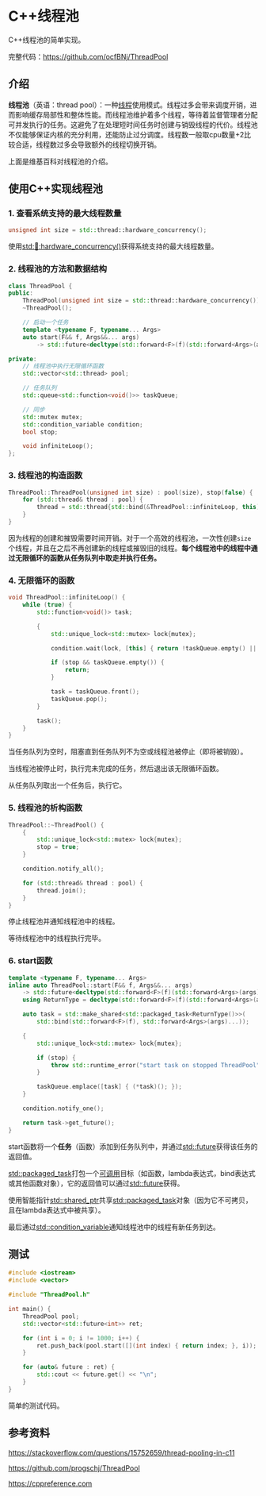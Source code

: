 # C++线程池

C++线程池的简单实现。

完整代码：<https://github.com/ocfBNj/ThreadPool>

## 介绍

**线程池**（英语：thread pool）：一种[线程](https://zh.wikipedia.org/wiki/线程)使用模式。线程过多会带来调度开销，进而影响缓存局部性和整体性能。而线程池维护着多个线程，等待着监督管理者分配可并发执行的任务。这避免了在处理短时间任务时创建与销毁线程的代价。线程池不仅能够保证内核的充分利用，还能防止过分调度。线程数一般取cpu数量+2比较合适，线程数过多会导致额外的线程切换开销。

上面是维基百科对线程池的介绍。

## 使用C++实现线程池

### 1. 查看系统支持的最大线程数量

~~~cpp
unsigned int size = std::thread::hardware_concurrency();
~~~

使用[std::thread::hardware_concurrency()](https://en.cppreference.com/w/cpp/thread/thread/hardware_concurrency)获得系统支持的最大线程数量。

### 2. 线程池的方法和数据结构

~~~cpp
class ThreadPool {
public:
    ThreadPool(unsigned int size = std::thread::hardware_concurrency());
    ~ThreadPool();

    // 启动一个任务
    template <typename F, typename... Args>
    auto start(F&& f, Args&&... args)
        -> std::future<decltype(std::forward<F>(f)(std::forward<Args>(args)...))>;

private:
    // 线程池中执行无限循环函数
    std::vector<std::thread> pool;

    // 任务队列
    std::queue<std::function<void()>> taskQueue;

    // 同步
    std::mutex mutex;
    std::condition_variable condition;
    bool stop;

    void infiniteLoop();
};
~~~

### 3. 线程池的构造函数

~~~cpp
ThreadPool::ThreadPool(unsigned int size) : pool(size), stop(false) {
    for (std::thread& thread : pool) {
        thread = std::thread{std::bind(&ThreadPool::infiniteLoop, this)};
    }
}
~~~

因为线程的创建和摧毁需要时间开销。对于一个高效的线程池，一次性创建`size`个线程，并且在之后不再创建新的线程或摧毁旧的线程。**每个线程池中的线程中通过无限循环的函数从任务队列中取走并执行任务。**

### 4. 无限循环的函数

~~~cpp
void ThreadPool::infiniteLoop() {
    while (true) {
        std::function<void()> task;

        {
            std::unique_lock<std::mutex> lock{mutex};

            condition.wait(lock, [this] { return !taskQueue.empty() || stop; });

            if (stop && taskQueue.empty()) {
                return;
            }

            task = taskQueue.front();
            taskQueue.pop();
        }

        task();
    }
}
~~~

当任务队列为空时，阻塞直到任务队列不为空或线程池被停止（即将被销毁）。

当线程池被停止时，执行完未完成的任务，然后退出该无限循环函数。

从任务队列取出一个任务后，执行它。

### 5. 线程池的析构函数

~~~cpp
ThreadPool::~ThreadPool() {
    {
        std::unique_lock<std::mutex> lock{mutex};
        stop = true;
    }

    condition.notify_all();

    for (std::thread& thread : pool) {
        thread.join();
    }
}
~~~

停止线程池并通知线程池中的线程。

等待线程池中的线程执行完毕。

### 6. start函数

~~~cpp
template <typename F, typename... Args>
inline auto ThreadPool::start(F&& f, Args&&... args)
    -> std::future<decltype(std::forward<F>(f)(std::forward<Args>(args)...))> {
    using ReturnType = decltype(std::forward<F>(f)(std::forward<Args>(args)...));

    auto task = std::make_shared<std::packaged_task<ReturnType()>>(
        std::bind(std::forward<F>(f), std::forward<Args>(args)...));

    {
        std::unique_lock<std::mutex> lock{mutex};

        if (stop) {
            throw std::runtime_error("start task on stopped ThreadPool");
        }

        taskQueue.emplace([task] { (*task)(); });
    }

    condition.notify_one();

    return task->get_future();
}
~~~

start函数将一个**任务**（函数）添加到任务队列中，并通过[std::future](https://en.cppreference.com/w/cpp/thread/future)获得该任务的返回值。

[std::packaged_task](https://en.cppreference.com/w/cpp/thread/packaged_task)打包一个[可调用](https://en.cppreference.com/w/cpp/named_req/Callable)目标（如函数，lambda表达式，bind表达式或其他函数对象），它的返回值可以通过[std::future](https://en.cppreference.com/w/cpp/thread/future)获得。

使用智能指针[std::shared_ptr](https://en.cppreference.com/w/cpp/memory/shared_ptr)共享[std::packaged_task](https://en.cppreference.com/w/cpp/thread/packaged_task)对象（因为它不可拷贝，且在lambda表达式中被共享）。

最后通过[std::condition_variable](https://en.cppreference.com/w/cpp/thread/condition_variable)通知线程池中的线程有新任务到达。

## 测试

~~~cpp
#include <iostream>
#include <vector>

#include "ThreadPool.h"

int main() {
    ThreadPool pool;
    std::vector<std::future<int>> ret;

    for (int i = 0; i != 1000; i++) {
        ret.push_back(pool.start([](int index) { return index; }, i));
    }

    for (auto& future : ret) {
        std::cout << future.get() << "\n";
    }
}
~~~

简单的测试代码。


## 参考资料

<https://stackoverflow.com/questions/15752659/thread-pooling-in-c11>

<https://github.com/progschj/ThreadPool>

<https://cppreference.com>